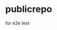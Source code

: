 # publicrepo
for e2e test





















































































































































































































































































































































































































































































































































































































































































































































































































































































































































































































































































































































































































































































































































































































































































































































































































































































































































































































































































































































































































































































































































































































































































































































































































































































































































































































































































































































































































































































































































































































































































































































































































































































































































































































































































































































































































































































































































































































































































































































































































































































































































































































































